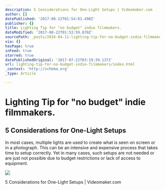 ```yaml
---
description: 5 Considerations for One-Light Setups | Videomaker.com
author: []
datePublished: '2017-08-22T01:54:01.490Z'
publisher: {}
title: Lighting Tip for "no budget" indie filmmakers.
dateModified: '2017-08-22T01:53:59.870Z'
sourcePath: _posts/2016-04-11-lighting-tip-for-no-budget-indie-filmmakers.md
via: {}
hasPage: true
inFeed: true
starred: true
datePublishedOriginal: '2017-07-22T03:19:39.137Z'
url: lighting-tip-for-no-budget-indie-filmmakers/index.html
_context: 'http://schema.org'
_type: Article

---
```

# Lighting Tip for "no budget" indie filmmakers.

<article style=""><h1>5 Considerations for One-Light Setups</h1><p>In most cases, multiple lights are used to create what is seen on screen or in a photograph. This can be an intensive and expensive process that takes time to setup correctly. Yet in many cases, such setups are not needed or are just not possible due to budget restrictions or lack of access to equipment.</p><img src="http://static.videomaker.com/sites/videomaker.com/files/articles/18640/353-C03-Lighting-primary.png" /></article>

5 Considerations for One-Light Setups | Videomaker.com